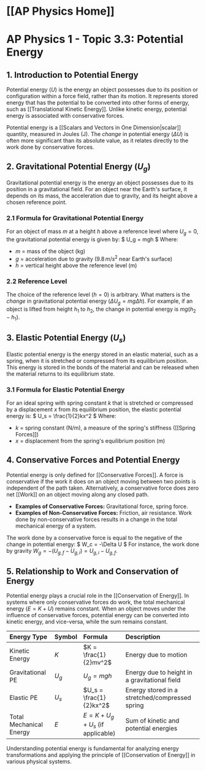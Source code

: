 # [[AP Physics Home]]
# AP Physics 1 - Topic 3.3: Potential Energy

## 1. Introduction to Potential Energy

Potential energy ($U$) is the energy an object possesses due to its position or configuration within a force field, rather than its motion. It represents stored energy that has the potential to be converted into other forms of energy, such as [[Translational Kinetic Energy]]. Unlike kinetic energy, potential energy is associated with conservative forces.

Potential energy is a [[Scalars and Vectors in One Dimension|scalar]] quantity, measured in Joules (J). The *change* in potential energy ($\Delta U$) is often more significant than its absolute value, as it relates directly to the work done by conservative forces.

## 2. Gravitational Potential Energy ($U_g$)

Gravitational potential energy is the energy an object possesses due to its position in a gravitational field. For an object near the Earth's surface, it depends on its mass, the acceleration due to gravity, and its height above a chosen reference point.

### 2.1 Formula for Gravitational Potential Energy
For an object of mass $m$ at a height $h$ above a reference level where $U_g = 0$, the gravitational potential energy is given by:
$ U_g = mgh $
Where:
*   $m$ = mass of the object (kg)
*   $g$ = acceleration due to gravity ($9.8 \, m/s^2$ near Earth's surface)
*   $h$ = vertical height above the reference level (m)

### 2.2 Reference Level
The choice of the reference level ($h=0$) is arbitrary. What matters is the *change* in gravitational potential energy ($\Delta U_g = mg\Delta h$). For example, if an object is lifted from height $h_1$ to $h_2$, the change in potential energy is $mg(h_2 - h_1)$.

## 3. Elastic Potential Energy ($U_s$)

Elastic potential energy is the energy stored in an elastic material, such as a spring, when it is stretched or compressed from its equilibrium position. This energy is stored in the bonds of the material and can be released when the material returns to its equilibrium state.

### 3.1 Formula for Elastic Potential Energy
For an ideal spring with spring constant $k$ that is stretched or compressed by a displacement $x$ from its equilibrium position, the elastic potential energy is:
$ U_s = \frac{1}{2}kx^2 $
Where:
*   $k$ = spring constant (N/m), a measure of the spring's stiffness ([[Spring Forces]])
*   $x$ = displacement from the spring's equilibrium position (m)

## 4. Conservative Forces and Potential Energy

Potential energy is only defined for [[Conservative Forces]]. A force is conservative if the work it does on an object moving between two points is independent of the path taken. Alternatively, a conservative force does zero net [[Work]] on an object moving along any closed path.
*   **Examples of Conservative Forces:** Gravitational force, spring force.
*   **Examples of Non-Conservative Forces:** Friction, air resistance. Work done by non-conservative forces results in a change in the total mechanical energy of a system.

The work done by a conservative force is equal to the negative of the change in potential energy:
$ W_c = -\Delta U $
For instance, the work done by gravity $W_g = - (U_{g,f} - U_{g,i}) = U_{g,i} - U_{g,f}$.

## 5. Relationship to Work and Conservation of Energy

Potential energy plays a crucial role in the [[Conservation of Energy]]. In systems where only conservative forces do work, the total mechanical energy ($E = K + U$) remains constant. When an object moves under the influence of conservative forces, potential energy can be converted into kinetic energy, and vice-versa, while the sum remains constant.

| Energy Type           | Symbol | Formula                               | Description                                     |
| :-------------------- | :----- | :------------------------------------ | :---------------------------------------------- |
| Kinetic Energy        | $K$    | $K = \frac{1}{2}mv^2$                 | Energy due to motion                            |
| Gravitational PE      | $U_g$  | $U_g = mgh$                           | Energy due to height in a gravitational field   |
| Elastic PE            | $U_s$  | $U_s = \frac{1}{2}kx^2$               | Energy stored in a stretched/compressed spring  |
| Total Mechanical Energy | $E$    | $E = K + U_g + U_s$ (if applicable) | Sum of kinetic and potential energies           |

Understanding potential energy is fundamental for analyzing energy transformations and applying the principle of [[Conservation of Energy]] in various physical systems.